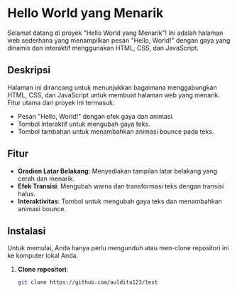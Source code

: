 # Hello World yang Menarik

Selamat datang di proyek "Hello World yang Menarik"! Ini adalah halaman web sederhana yang menampilkan pesan "Hello, World!" dengan gaya yang dinamis dan interaktif menggunakan HTML, CSS, dan JavaScript. 

## Deskripsi

Halaman ini dirancang untuk menunjukkan bagaimana menggabungkan HTML, CSS, dan JavaScript untuk membuat halaman web yang menarik. Fitur utama dari proyek ini termasuk:
- Pesan "Hello, World!" dengan efek gaya dan animasi.
- Tombol interaktif untuk mengubah gaya teks.
- Tombol tambahan untuk menambahkan animasi bounce pada teks.

## Fitur

- **Gradien Latar Belakang**: Menyediakan tampilan latar belakang yang cerah dan menarik.
- **Efek Transisi**: Mengubah warna dan transformasi teks dengan transisi halus.
- **Interaktivitas**: Tombol untuk mengubah gaya teks dan menambahkan animasi bounce.

## Instalasi

Untuk memulai, Anda hanya perlu mengunduh atau men-clone repositori ini ke komputer lokal Anda.

1. **Clone repositori**:
   ```bash
   git clone https://github.com/auldita123/test
